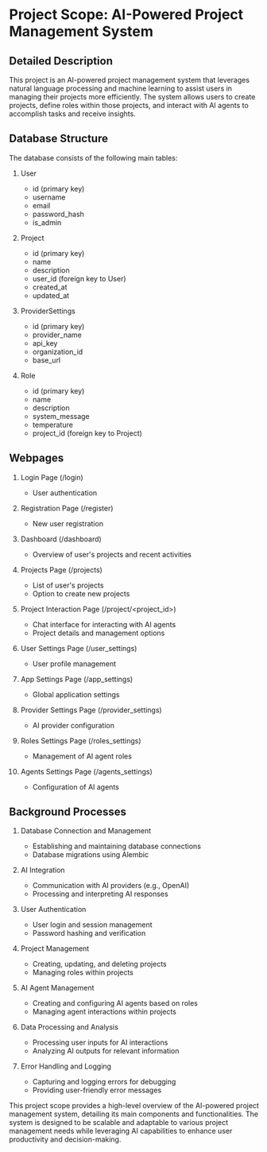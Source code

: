 # Project Scope: AI-Powered Project Management System

## Detailed Description

This project is an AI-powered project management system that leverages natural language processing and machine learning to assist users in managing their projects more efficiently. The system allows users to create projects, define roles within those projects, and interact with AI agents to accomplish tasks and receive insights.

## Database Structure

The database consists of the following main tables:

1. User
   - id (primary key)
   - username
   - email
   - password_hash
   - is_admin

2. Project
   - id (primary key)
   - name
   - description
   - user_id (foreign key to User)
   - created_at
   - updated_at

3. ProviderSettings
   - id (primary key)
   - provider_name
   - api_key
   - organization_id
   - base_url

4. Role
   - id (primary key)
   - name
   - description
   - system_message
   - temperature
   - project_id (foreign key to Project)

## Webpages

1. Login Page (/login)
   - User authentication

2. Registration Page (/register)
   - New user registration

3. Dashboard (/dashboard)
   - Overview of user's projects and recent activities

4. Projects Page (/projects)
   - List of user's projects
   - Option to create new projects

5. Project Interaction Page (/project/<project_id>)
   - Chat interface for interacting with AI agents
   - Project details and management options

6. User Settings Page (/user_settings)
   - User profile management

7. App Settings Page (/app_settings)
   - Global application settings

8. Provider Settings Page (/provider_settings)
   - AI provider configuration

9. Roles Settings Page (/roles_settings)
   - Management of AI agent roles

10. Agents Settings Page (/agents_settings)
    - Configuration of AI agents

## Background Processes

1. Database Connection and Management
   - Establishing and maintaining database connections
   - Database migrations using Alembic

2. AI Integration
   - Communication with AI providers (e.g., OpenAI)
   - Processing and interpreting AI responses

3. User Authentication
   - User login and session management
   - Password hashing and verification

4. Project Management
   - Creating, updating, and deleting projects
   - Managing roles within projects

5. AI Agent Management
   - Creating and configuring AI agents based on roles
   - Managing agent interactions within projects

6. Data Processing and Analysis
   - Processing user inputs for AI interactions
   - Analyzing AI outputs for relevant information

7. Error Handling and Logging
   - Capturing and logging errors for debugging
   - Providing user-friendly error messages

This project scope provides a high-level overview of the AI-powered project management system, detailing its main components and functionalities. The system is designed to be scalable and adaptable to various project management needs while leveraging AI capabilities to enhance user productivity and decision-making.
